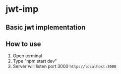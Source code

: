 # jwt-imp

## Basic jwt implementation

## How to use

1. Open terminal
2. Type "npm start dev"
3. Server will listen port 3000 `http://localhost:3000`
